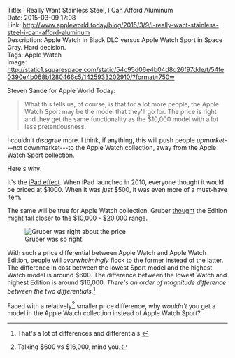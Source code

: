 Title: I Really Want Stainless Steel, I Can Afford Aluminum  
Date: 2015-03-09 17:08  
Link: http://www.appleworld.today/blog/2015/3/9/i-really-want-stainless-steel-i-can-afford-aluminum  
Description: Apple Watch in Black DLC versus Apple Watch Sport in Space Gray. Hard decision.  
Tags: Apple Watch  
Image:  http://static1.squarespace.com/static/54c95d06e4b04d8d26f97dde/t/54fe0390e4b068b1280466c5/1425933202910/?format=750w  

Steven Sande for Apple World Today:

> What this tells us, of course, is that for a lot more people, the Apple Watch Sport may be the model that they'll go for. The price is right and they get the same functionality as the $10,000 model with a lot less pretentiousness.

I couldn't *disagree* more. I think, if anything, this will push people *upmarket*---not downmarket---to the Apple Watch collection, away from the Apple Watch Sport collection. 

Here's why:

It's the [iPad effect][1]. When iPad launched in 2010, everyone thought it would be priced at $1000. When it was *just* $500, it was even more of a must-have item.

The same will be true for Apple Watch collection. Gruber [thought][2] the Edition might fall closer to the $10,000 - $20,000 range. 

<figure>
	<img src="https://d.pr/i/1epcH+" alt="Gruber was right about the price" title="Gruber was right about the price">
	<figcaption>Gruber was so right.</figcaption>
</figure>

With such a price differential between Apple Watch and Apple Watch Edition, people will *overwhelmingly* flock to the former instead of the latter. The difference in cost between the lowest Sport model and the highest Watch model is around $600. The difference between the lowest Watch and highest Edition is around $16,000. *There's an order of magnitude difference between the two differentials.*[^1]

Faced with a relatively[^2] smaller price difference, why *wouldn't* you get a model in the Apple Watch collection instead of Apple Watch Sport?

[^1]: That's a lot of differences and differentials.
[^2]: Talking $600 vs $16,000, mind you.

[1]: http://daringfireball.net/2010/04/the_ipad "John Gruber reviews the iPad"
[2]: http://daringfireball.net/2015/02/apple_watch_pricing "John Gruber's Apple Watch price predictions"